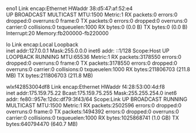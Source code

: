 eno1      Link encap:Ethernet  HWaddr 38:d5:47:af:52:e4  
          UP BROADCAST MULTICAST  MTU:1500  Metric:1
          RX packets:0 errors:0 dropped:0 overruns:0 frame:0
          TX packets:0 errors:0 dropped:0 overruns:0 carrier:0
          collisions:0 txqueuelen:1000 
          RX bytes:0 (0.0 B)  TX bytes:0 (0.0 B)
          Interrupt:20 Memory:fb200000-fb220000 

lo        Link encap:Local Loopback  
          inet addr:127.0.0.1  Mask:255.0.0.0
          inet6 addr: ::1/128 Scope:Host
          UP LOOPBACK RUNNING  MTU:65536  Metric:1
          RX packets:3178550 errors:0 dropped:0 overruns:0 frame:0
          TX packets:3178550 errors:0 dropped:0 overruns:0 carrier:0
          collisions:0 txqueuelen:1000 
          RX bytes:211806703 (211.8 MB)  TX bytes:211806703 (211.8 MB)

wlxf42853004df8 Link encap:Ethernet  HWaddr f4:28:53:00:4d:f8  
          inet addr:175.159.75.22  Bcast:175.159.75.255  Mask:255.255.254.0
          inet6 addr: fe80::957e:12dc:df79:3f43/64 Scope:Link
          UP BROADCAST RUNNING MULTICAST  MTU:1500  Metric:1
          RX packets:2502596 errors:0 dropped:0 overruns:0 frame:0
          TX packets:1494392 errors:0 dropped:0 overruns:0 carrier:0
          collisions:0 txqueuelen:1000 
          RX bytes:1025868741 (1.0 GB)  TX bytes:640794470 (640.7 MB)

